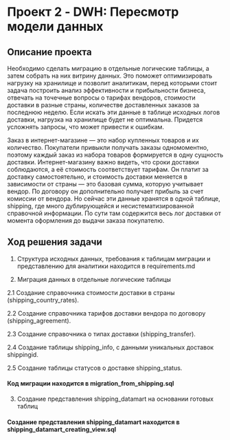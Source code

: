 # Проект 2 - DWH: Пересмотр модели данных

## Описание проекта
Необходимо сделать миграцию в отдельные логические таблицы, а затем собрать на них витрину данных. 
Это поможет оптимизировать нагрузку на хранилище и позволит аналитикам, перед которыми стоит задача построить анализ эффективности и прибыльности бизнеса, 
отвечать на точечные вопросы о тарифах вендоров, стоимости доставки в разные страны, количестве доставленных заказов за последнюю неделю.
Если искать эти данные в таблице исходных логов доставки, нагрузка на хранилище будет не оптимальна. 
Придется усложнять запросы, что может привести к ошибкам.

Заказ в интернет-магазине — это набор купленных товаров и их количество. Покупатели привыкли получать заказы одномоментно, поэтому каждый заказ из набора товаров формируется в одну сущность доставки.
Интернет-магазину важно видеть, что сроки доставки соблюдаются, а её стоимость соответствует тарифам. 
Он платит за доставку самостоятельно, и стоимость доставки меняется в зависимости от страны — это базовая сумма, которую учитывает вендор. 
По договору он дополнительно получает прибыль за счет комиссии от вендора.
Но сейчас эти данные хранятся в одной таблице, shipping, где много дублирующейся и несистематизированной справочной информации. 
По сути там содержится весь лог доставки от момента оформления до выдачи заказа покупателю.


## Ход решения задачи

1. Структура исходных данных, требования к таблицам миграции и представлению для аналитики находится в requirements.md

2. Миграция данных в отдельные логические таблицы

2.1 Создание справочника стоимости доставки в страны (shipping_country_rates).

2.2 Создание справочника тарифов доставки вендора по договору (shipping_agreement).

2.3 Создание справочника о типах доставки (shipping_transfer).

2.4 Создание таблицы shipping_info, с данными уникальных доставок shippingid.

2.5 Создание таблицы статусов о доставке shipping_status.

#### Код миграции находится в migration_from_shipping.sql


3. Создание представления shipping_datamart на основании готовых таблиц

#### Создание представления shipping_datamart находится в shipping_datamart_creating_view.sql